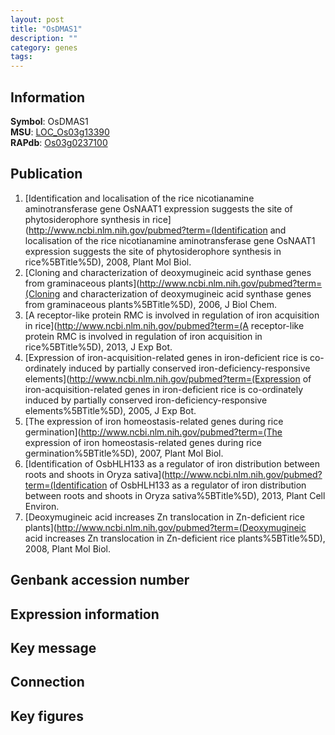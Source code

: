 ```yaml
---
layout: post
title: "OsDMAS1"
description: ""
category: genes
tags: 
---
```


## Information
__Symbol__: OsDMAS1  
__MSU__: [LOC_Os03g13390](http://rice.plantbiology.msu.edu/cgi-bin/ORF_infopage.cgi?orf=LOC_Os03g13390)  
__RAPdb__: [Os03g0237100](http://rapdb.dna.affrc.go.jp/viewer/gbrowse_details/irgsp1?name=Os03g0237100)  

## Publication
1. [Identification and localisation of the rice nicotianamine aminotransferase gene OsNAAT1 expression suggests the site of phytosiderophore synthesis in rice](http://www.ncbi.nlm.nih.gov/pubmed?term=(Identification and localisation of the rice nicotianamine aminotransferase gene OsNAAT1 expression suggests the site of phytosiderophore synthesis in rice%5BTitle%5D), 2008, Plant Mol Biol.
2. [Cloning and characterization of deoxymugineic acid synthase genes from graminaceous plants](http://www.ncbi.nlm.nih.gov/pubmed?term=(Cloning and characterization of deoxymugineic acid synthase genes from graminaceous plants%5BTitle%5D), 2006, J Biol Chem.
3. [A receptor-like protein RMC is involved in regulation of iron acquisition in rice](http://www.ncbi.nlm.nih.gov/pubmed?term=(A receptor-like protein RMC is involved in regulation of iron acquisition in rice%5BTitle%5D), 2013, J Exp Bot.
4. [Expression of iron-acquisition-related genes in iron-deficient rice is co-ordinately induced by partially conserved iron-deficiency-responsive elements](http://www.ncbi.nlm.nih.gov/pubmed?term=(Expression of iron-acquisition-related genes in iron-deficient rice is co-ordinately induced by partially conserved iron-deficiency-responsive elements%5BTitle%5D), 2005, J Exp Bot.
5. [The expression of iron homeostasis-related genes during rice germination](http://www.ncbi.nlm.nih.gov/pubmed?term=(The expression of iron homeostasis-related genes during rice germination%5BTitle%5D), 2007, Plant Mol Biol.
6. [Identification of OsbHLH133 as a regulator of iron distribution between roots and shoots in Oryza sativa](http://www.ncbi.nlm.nih.gov/pubmed?term=(Identification of OsbHLH133 as a regulator of iron distribution between roots and shoots in Oryza sativa%5BTitle%5D), 2013, Plant Cell Environ.
7. [Deoxymugineic acid increases Zn translocation in Zn-deficient rice plants](http://www.ncbi.nlm.nih.gov/pubmed?term=(Deoxymugineic acid increases Zn translocation in Zn-deficient rice plants%5BTitle%5D), 2008, Plant Mol Biol.

## Genbank accession number

## Expression information

## Key message

## Connection

## Key figures


